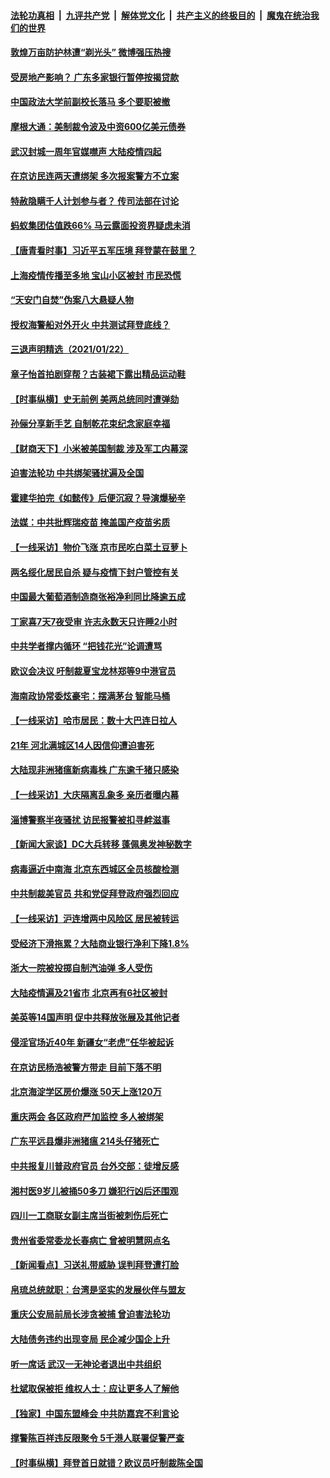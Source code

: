 

####  [法轮功真相](../../../../basic/blob/master/README.md?t=01232231) &nbsp;|&nbsp; [九评共产党](../../../../9ping.md/blob/master/README.md?t=01232231) &nbsp;|&nbsp; [解体党文化](../../../../jtdwh.md/blob/master/README.md?t=01232231)  &nbsp;|&nbsp; [共产主义的终极目的](../../../../gczydzjmd.md/blob/master/README.md?t=01232231) &nbsp;|&nbsp; [魔鬼在统治我们的世界](../../../../mgztzwmdsj.md/blob/master/README.md?t=01232231) 

#### [敦煌万亩防护林遭“剃光头” 微博强压热搜](../pages/nsc413/n12707334.md?t=01232231) 

#### [受房地产影响？ 广东多家银行暂停按揭贷款](../pages/nsc413/n12707107.md?t=01232231) 

#### [中国政法大学前副校长落马 多个要职被撤](../pages/nsc413/n12707110.md?t=01232231) 

#### [摩根大通：美制裁令波及中资600亿美元债券](../pages/nsc413/n12706734.md?t=01232231) 

#### [武汉封城一周年官媒噤声 大陆疫情四起](../pages/nsc413/n12707052.md?t=01232231) 

#### [在京访民连两天遭绑架 多次报案警方不立案](../pages/nsc413/n12707056.md?t=01232231) 

#### [特赦隐瞒千人计划参与者？ 传司法部在讨论](../pages/nsc413/n12706822.md?t=01232231) 

#### [蚂蚁集团估值跌66% 马云露面投资界疑虑未消](../pages/nsc413/n12706444.md?t=01232231) 

#### [【唐青看时事】习近平五军压境 拜登蒙在鼓里？](../pages/nsc413/n12706720.md?t=01232231) 

#### [上海疫情传播至多地 宝山小区被封 市民恐慌](../pages/nsc413/n12706434.md?t=01232231) 

#### [“天安门自焚”伪案八大悬疑人物](../pages/nsc413/n12706455.md?t=01232231) 


#### [授权海警船对外开火 中共测试拜登底线？](../pages/nsc413/n12706518.md?t=01232231) 

#### [三退声明精选（2021/01/22）](../pages/nsc413/n12706606.md?t=01232231) 

#### [章子怡首拍剧穿帮？古装裙下露出精品运动鞋](../pages/nsc413/n12706385.md?t=01232231) 

#### [【时事纵横】史无前例 美两总统同时遭弹劾](../pages/nsc413/n12706399.md?t=01232231) 

#### [孙俪分享新手艺 自制乾花束纪念家庭幸福](../pages/nsc413/n12705972.md?t=01232231) 

#### [【财商天下】小米被美国制裁 涉及军工内幕深](../pages/nsc413/n12706118.md?t=01232231) 

#### [迫害法轮功 中共绑架骚扰遍及全国](../pages/nsc413/n12704018.md?t=01232231) 

#### [霍建华拍完《如懿传》后便沉寂？导演爆秘辛](../pages/nsc413/n12706233.md?t=01232231) 

#### [法媒：中共批辉瑞疫苗 掩盖国产疫苗劣质](../pages/nsc413/n12705978.md?t=01232231) 

#### [【一线采访】物价飞涨 京市民吃白菜土豆萝卜](../pages/nsc413/n12706138.md?t=01232231) 

#### [两名绥化居民自杀 疑与疫情下封户管控有关](../pages/nsc413/n12706156.md?t=01232231) 

#### [中国最大葡萄酒制造商张裕净利同比降逾五成](../pages/nsc413/n12706167.md?t=01232231) 

#### [丁家喜7天7夜受审 许志永数天只许睡2小时](../pages/nsc413/n12706152.md?t=01232231) 

#### [中共学者撑内循环 “把钱花光”论调遭骂](../pages/nsc413/n12706003.md?t=01232231) 

#### [欧议会决议 吁制裁夏宝龙林郑等9中港官员](../pages/nsc413/n12706040.md?t=01232231) 

#### [海南政协常委炫豪宅：摆满茅台 智能马桶](../pages/nsc413/n12705692.md?t=01232231) 

#### [【一线采访】哈市居民：数十大巴连日拉人](../pages/nsc413/n12705832.md?t=01232231) 

#### [21年 河北满城区14人因信仰遭迫害死](../pages/nsc413/n12705037.md?t=01232231) 

#### [大陆现非洲猪瘟新病毒株 广东逾千猪只感染](../pages/nsc413/n12705658.md?t=01232231) 

#### [【一线采访】大庆隔离乱象多 亲历者曝内幕](../pages/nsc413/n12705668.md?t=01232231) 

#### [淄博警察半夜骚扰 访民报警被扣寻衅滋事](../pages/nsc413/n12705565.md?t=01232231) 

#### [【新闻大家谈】DC大兵转移 蓬佩奥发神秘数字](../pages/nsc413/n12705632.md?t=01232231) 

#### [病毒逼近中南海 北京东西城区全员核酸检测](../pages/nsc413/n12704750.md?t=01232231) 

#### [中共制裁美官员 共和党促拜登政府强烈回应](../pages/nsc413/n12705479.md?t=01232231) 

#### [【一线采访】沪连增两中风险区 居民被转运](../pages/nsc413/n12705076.md?t=01232231) 

#### [受经济下滑拖累？大陆商业银行净利下降1.8%](../pages/nsc413/n12704927.md?t=01232231) 

#### [浙大一院被投掷自制汽油弹 多人受伤](../pages/nsc413/n12704972.md?t=01232231) 

#### [大陆疫情遍及21省市 北京再有6社区被封](../pages/nsc413/n12704105.md?t=01232231) 

#### [美英等14国声明 促中共释放张展及其他记者](../pages/nsc413/n12704880.md?t=01232231) 

#### [侵淫官场近40年 新疆女“老虎”任华被起诉](../pages/nsc413/n12705004.md?t=01232231) 

#### [在京访民杨浩被警方带走 目前下落不明](../pages/nsc413/n12705068.md?t=01232231) 

#### [北京海淀学区房价爆涨 50天上涨120万](../pages/nsc413/n12704265.md?t=01232231) 

#### [重庆两会 各区政府严加监控 多人被绑架](../pages/nsc413/n12704568.md?t=01232231) 

#### [广东平远县爆非洲猪瘟  214头仔猪死亡](../pages/nsc413/n12704674.md?t=01232231) 


#### [中共报复川普政府官员 台外交部：徒增反感](../pages/nsc413/n12704559.md?t=01232231) 

#### [湘村医9岁儿被捅50多刀 嫌犯行凶后还围观](../pages/nsc413/n12704575.md?t=01232231) 

#### [四川一工商联女副主席当街被刺伤后死亡](../pages/nsc413/n12704630.md?t=01232231) 

#### [贵州省委常委龙长春病亡 曾被明慧网点名](../pages/nsc413/n12704413.md?t=01232231) 

#### [【新闻看点】习送礼带威胁 误判拜登遭打脸](../pages/nsc413/n12704199.md?t=01232231) 

#### [帛琉总统就职：台湾是坚实的发展伙伴与盟友](../pages/nsc413/n12704223.md?t=01232231) 

#### [重庆公安局前局长涉贪被捕 曾迫害法轮功](../pages/nsc413/n12704271.md?t=01232231) 

#### [大陆债务违约出现变局 民企减少国企上升](../pages/nsc413/n12703900.md?t=01232231) 

#### [听一席话 武汉一无神论者退出中共组织](../pages/nsc413/n12702830.md?t=01232231) 

#### [杜斌取保被拒 维权人士：应让更多人了解他](../pages/nsc413/n12704020.md?t=01232231) 

#### [【独家】中国东盟峰会 中共防嘉宾不利言论](../pages/nsc413/n12700072.md?t=01232231) 

#### [撑警陈百祥违反限聚令 5千港人联署促警严查](../pages/nsc413/n12703721.md?t=01232231) 

#### [【时事纵横】拜登首日就错？欧议员吁制裁陈全国](../pages/nsc413/n12703759.md?t=01232231) 

